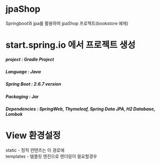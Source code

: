# jpaShop
Springboot와 jpa를 활용하여 jpaShop 프로젝트(bookstore 예제)  


# start.spring.io 에서 프로젝트 생성
##### project : Gradle Project  
##### Language : Java  
##### Spring Boot : 2.6.7 version  
##### Packaging : Jar  
##### Dependencies : SpringWeb, Thymeleaf, Spring Data JPA, H2 Database, Lombok  

# View 환경설정  
static - 정적 컨텐츠는 이 경로에  
templates - 템플릿 엔진으로 렌더링이 필요할경우